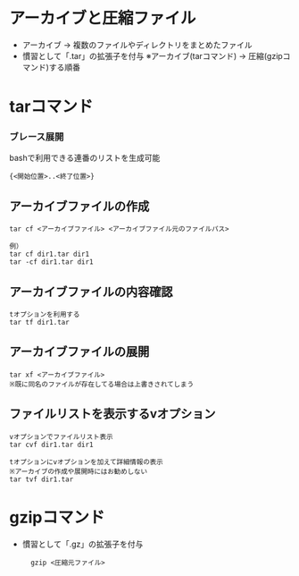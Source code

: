 # アーカイブと圧縮ファイル
- アーカイブ → 複数のファイルやディレクトリをまとめたファイル
- 慣習として「.tar」の拡張子を付与
※アーカイブ(tarコマンド) → 圧縮(gzipコマンド)する順番

# tarコマンド

### ブレース展開
bashで利用できる連番のリストを生成可能

    {<開始位置>..<終了位置>}

## アーカイブファイルの作成
    tar cf <アーカイブファイル> <アーカイブファイル元のファイルパス>
    
    例）
    tar cf dir1.tar dir1
    tar -cf dir1.tar dir1

## アーカイブファイルの内容確認
    tオプションを利用する
    tar tf dir1.tar

## アーカイブファイルの展開

    tar xf <アーカイブファイル>
    ※既に同名のファイルが存在してる場合は上書きされてしまう

## ファイルリストを表示するvオプション

    vオプションでファイルリスト表示
    tar cvf dir1.tar dir1
    
    tオプションにvオプションを加えて詳細情報の表示
    ※アーカイブの作成や展開時にはお勧めしない
    tar tvf dir1.tar

# gzipコマンド
- 慣習として「.gz」の拡張子を付与

        gzip <圧縮元ファイル>
